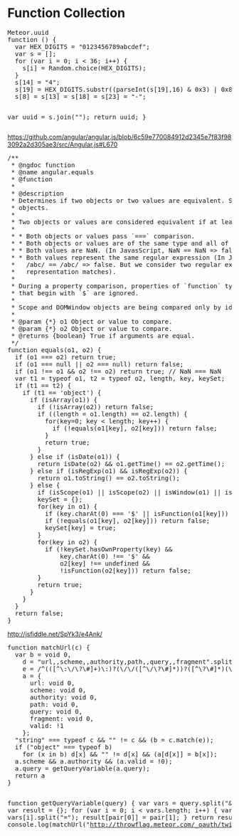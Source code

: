 <h1>
<a name="flat-ui-free-21" class="anchor" href="#flat-ui-free-21">
<span class="octicon octicon-link"></span>
</a>
Function Collection
</h1>

<div class="highlight highlight-js">
<pre>
Meteor.uuid
function () {
  var HEX_DIGITS = "0123456789abcdef";
  var s = [];
  for (var i = 0; i &lt; 36; i++) {
    s[i] = Random.choice(HEX_DIGITS);
  }
  s[14] = "4";
  s[19] = HEX_DIGITS.substr((parseInt(s[19],16) & 0x3) | 0x8, 1);
  s[8] = s[13] = s[18] = s[23] = "-";

  var uuid = s.join("");
  return uuid;
}
</pre>
</div>

https://github.com/angular/angular.js/blob/6c59e770084912d2345e7f83f983092a2d305ae3/src/Angular.js#L670
<div class="highlight highlight-js">
<pre>
/**
 * @ngdoc function
 * @name angular.equals
 * @function
 *
 * @description
 * Determines if two objects or two values are equivalent. Supports value types, regular expressions, arrays and
 * objects.
 *
 * Two objects or values are considered equivalent if at least one of the following is true:
 *
 * * Both objects or values pass `===` comparison.
 * * Both objects or values are of the same type and all of their properties pass `===` comparison.
 * * Both values are NaN. (In JavasScript, NaN == NaN => false. But we consider two NaN as equal)
 * * Both values represent the same regular expression (In JavasScript,
 *   /abc/ == /abc/ => false. But we consider two regular expressions as equal when their textual
 *   representation matches).
 *
 * During a property comparison, properties of `function` type and properties with names
 * that begin with `$` are ignored.
 *
 * Scope and DOMWindow objects are being compared only by identify (`===`).
 *
 * @param {*} o1 Object or value to compare.
 * @param {*} o2 Object or value to compare.
 * @returns {boolean} True if arguments are equal.
 */
function equals(o1, o2) {
  if (o1 === o2) return true;
  if (o1 === null || o2 === null) return false;
  if (o1 !== o1 && o2 !== o2) return true; // NaN === NaN
  var t1 = typeof o1, t2 = typeof o2, length, key, keySet;
  if (t1 == t2) {
    if (t1 == 'object') {
      if (isArray(o1)) {
        if (!isArray(o2)) return false;
        if ((length = o1.length) == o2.length) {
          for(key=0; key &lt; length; key++) {
            if (!equals(o1[key], o2[key])) return false;
          }
          return true;
        }
      } else if (isDate(o1)) {
        return isDate(o2) && o1.getTime() == o2.getTime();
      } else if (isRegExp(o1) && isRegExp(o2)) {
        return o1.toString() == o2.toString();
      } else {
        if (isScope(o1) || isScope(o2) || isWindow(o1) || isWindow(o2) || isArray(o2)) return false;
        keySet = {};
        for(key in o1) {
          if (key.charAt(0) === '$' || isFunction(o1[key])) continue;
          if (!equals(o1[key], o2[key])) return false;
          keySet[key] = true;
        }
        for(key in o2) {
          if (!keySet.hasOwnProperty(key) &&
              key.charAt(0) !== '$' &&
              o2[key] !== undefined &&
              !isFunction(o2[key])) return false;
        }
        return true;
      }
    }
  }
  return false;
}
</pre>
</div>

http://jsfiddle.net/SpYk3/e4Ank/

<div class="highlight highlight-js">
<pre>
function matchUrl(c) {
  var b = void 0,
    d = "url,,scheme,,authority,path,,query,,fragment".split(","),
    e = /^(([^\:\/\?\#]+)\:)?(\/\/([^\/\?\#]*))?([^\?\#]*)(\?([^\#]*))?(\#(.*))?/,
    a = {
      url: void 0,
      scheme: void 0,
      authority: void 0,
      path: void 0,
      query: void 0,
      fragment: void 0,
      valid: !1
    };
  "string" === typeof c && "" != c && (b = c.match(e));
  if ("object" === typeof b)
    for (x in b) d[x] && "" != d[x] && (a[d[x]] = b[x]);
  a.scheme && a.authority && (a.valid = !0);
  a.query = getQueryVariable(a.query);
  return a
}

function getQueryVariable(query) {
  var vars = query.split("&");
  var result = {};
  for (var i = 0; i < vars.length; i++) {
    var pair = vars[i].split("=");
    result[pair[0]] = pair[1];
  }
  return result;
}
console.log(matchUrl("http://throwflag.meteor.com/_oauth/twitter?close&state=pTHu5BOGvT4ziyc0irj6X5OKd2lA-2B1TzhiwBewz52&oauth_token=vvdOd2lgI1XpeXHz4WAmHJhqjBfchciNImMsaCjBU&oauth_verifier=AZo9P4BiXptauimD6MqqTL6osr4V6B2UdPMEegONs"));
</pre>
</div>
